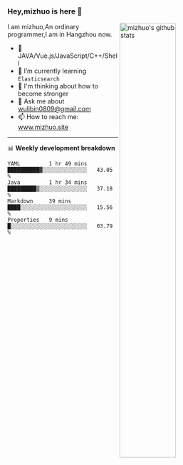 ### Hey,mizhuo is here 👋

<img align="right" alt="mizhuo's github stats" width="50%" src="https://github-readme-stats.vercel.app/api?username=mizhuo&theme=tokyonight&show_icons=true">

I am mizhuo,An ordinary programmer,I am in Hangzhou now.

- 🔭 JAVA/Vue.js/JavaScript/C++/Shell
- 🌱 I’m currently learning `Elasticsearch`
- 🤔 I'm thinking about how to become stronger
- 💬 Ask me about wulibin0809@gmail.com
- 📫 How to reach me: www.mizhuo.site

---
📊 **Weekly development breakdown**

<!--START_SECTION:waka-->
```text
YAML         1 hr 49 mins    ██████████▓░░░░░░░░░░░░░░   43.05 % 
Java         1 hr 34 mins    █████████▒░░░░░░░░░░░░░░░   37.18 % 
Markdown     39 mins         ████░░░░░░░░░░░░░░░░░░░░░   15.56 % 
Properties   9 mins          █░░░░░░░░░░░░░░░░░░░░░░░░   03.79 % 
```
<!--END_SECTION:waka-->
